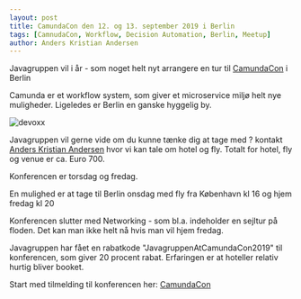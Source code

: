 ```yaml
---
layout: post
title: CamundaCon den 12. og 13. september 2019 i Berlin
tags: [CamnudaCon, Workflow, Decision Automation, Berlin, Meetup]
author: Anders Kristian Andersen
---
```


Javagruppen vil i år - som noget helt nyt arrangere en tur til [CamundaCon](https://camunda.com/events/camundacon/) i Berlin

Camunda er et workflow system, som giver et microservice miljø helt nye muligheder. 
Ligeledes er Berlin en ganske hyggelig by.


![devoxx](https://camunda.com/svg/logo.svg)


Javagruppen vil gerne vide om du kunne tænke dig at tage med ? kontakt [Anders Kristian Andersen](mailto:anders.kristian.andersen@javagruppen.dk) 
hvor vi kan tale om hotel og fly. Totalt for hotel, fly og venue er ca. Euro 700. 

Konferencen er torsdag og fredag. 


En mulighed er at tage til Berlin onsdag med fly fra København kl 16 og hjem fredag kl 20

Konferencen slutter med Networking - som bl.a. indeholder en sejltur på floden. 
Det kan man ikke helt nå hvis man vil hjem fredag.


Javagruppen har fået en rabatkode "JavagruppenAtCamundaCon2019" til konferencen, som giver 20 procent rabat.
Erfaringen er at hoteller relativ hurtig bliver booket.

Start med tilmelding til konferencen her:  [CamundaCon](https://camunda.com/events/camundacon/)


 
